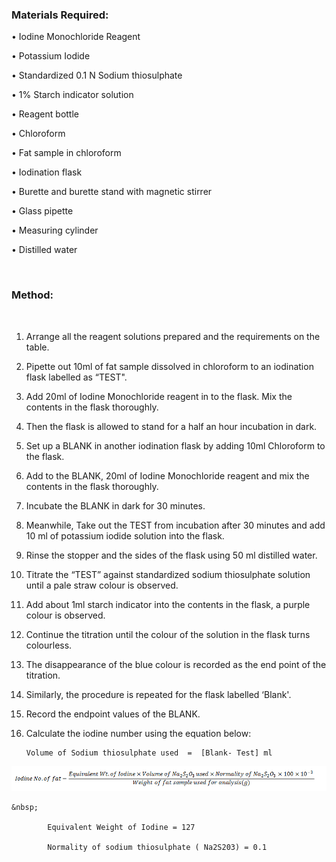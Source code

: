### Materials Required:


•    Iodine Monochloride Reagent

•    Potassium Iodide

•    Standardized 0.1 N Sodium thiosulphate

•    1% Starch indicator solution

•    Reagent bottle

•    Chloroform

•    Fat sample in chloroform

•    Iodination flask

•    Burette and burette stand with magnetic stirrer

•    Glass pipette

•    Measuring cylinder

•    Distilled water



&nbsp;

### Method:
 
 
&nbsp;

1.	Arrange all the reagent solutions prepared and the requirements on the table.


2.	Pipette out 10ml of fat sample dissolved in chloroform to an iodination flask labelled as “TEST".


3.	Add 20ml of Iodine Monochloride reagent in to the flask. Mix the contents in the flask thoroughly.


4.	Then the flask is allowed to stand for a half an hour incubation in dark.


5.	Set up a BLANK in another iodination flask by adding 10ml Chloroform to the flask.


6.	Add to the BLANK, 20ml of Iodine Monochloride reagent and mix the contents in the flask thoroughly.


7.	Incubate the BLANK in dark for 30 minutes.


8.	Meanwhile, Take out the TEST from incubation after 30 minutes and add 10 ml of potassium iodide solution into the flask.


9.	Rinse the stopper and the sides of the flask using 50 ml distilled water.


10.	Titrate the “TEST” against standardized sodium thiosulphate solution until a pale straw colour is observed.


11.	Add about 1ml starch indicator into the contents in the flask, a purple colour is observed.


12.	Continue the titration until the colour of the solution in the flask turns colourless.


13.	The disappearance of the blue colour is recorded as the end point of the titration.


14.	Similarly, the procedure is repeated for the flask labelled ‘Blank'.


15.	Record the endpoint values of the BLANK.

16.	Calculate the iodine number using the equation below:


        Volume of Sodium thiosulphate used  =  [Blank- Test] ml


<img src="images/Eqn_bio.png" title="" />

    &nbsp;

            Equivalent Weight of Iodine = 127

            Normality of sodium thiosulphate ( Na2S203) = 0.1
